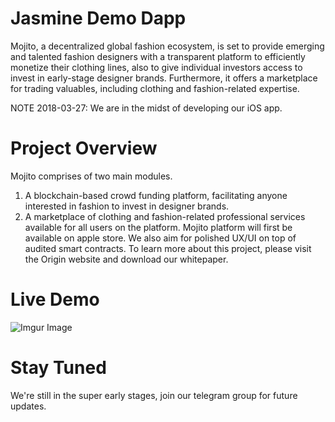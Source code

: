 # Jasmine Demo Dapp
Mojito, a decentralized global fashion ecosystem, is set to provide emerging and talented fashion designers with a transparent platform to efficiently monetize their clothing lines, also to give individual investors access to invest in early-stage designer brands. Furthermore, it offers a marketplace for trading valuables, including clothing and fashion-related expertise.

NOTE 2018-03-27: We are in the midst of developing our iOS app.

# Project Overview
Mojito comprises of two main modules. 
1. A blockchain-based crowd funding platform, facilitating anyone interested in fashion to invest in designer brands.
2. A marketplace of clothing and fashion-related professional services available for all users on the platform.
Mojito platform will first be available on apple store. We also aim for polished UX/UI on top of audited smart contracts. 
To learn more about this project, please visit the Origin website and download our whitepaper.

# Live Demo
![Imgur Image](https://imgur.com/RB406Ia)

# Stay Tuned
We're still in the super early stages, join our telegram group for future updates.
